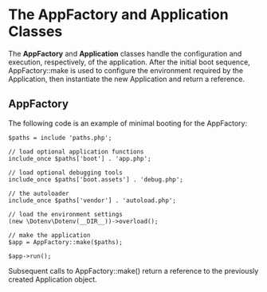 # The AppFactory and Application Classes

The **AppFactory** and **Application** classes handle the configuration and execution, respectively, of the application. 
After the initial boot sequence, AppFactory::make is used to configure the environment required by the Application, then
instantiate the new Application and return a reference.
   
## AppFactory

The following code is an example of minimal booting for the AppFactory:

	$paths = include 'paths.php';

	// load optional application functions
	include_once $paths['boot'] . 'app.php';
	
	// load optional debugging tools
	include_once $paths['boot.assets'] . 'debug.php';
	
	// the autoloader
	include_once $paths['vendor'] . 'autoload.php';

	// load the environment settings
	(new \Dotenv\Dotenv(__DIR__))->overload();

	// make the application
	$app = AppFactory::make($paths);
   
	$app->run();
	
Subsequent calls to AppFactory::make() return a reference to the previously created Application object.
